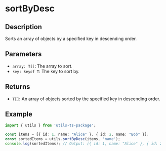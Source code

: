 

# sortByDesc

## Description
Sorts an array of objects by a specified key in descending order.

## Parameters
- `array: T[]`: The array to sort.
- `key: keyof T`: The key to sort by.

## Returns
- `T[]`: An array of objects sorted by the specified key in descending order.

## Example
```typescript
import { utils } from 'utils-ts-package';

const items = [{ id: 1, name: "Alice" }, { id: 2, name: "Bob" }];
const sortedItems = utils.sortByDesc(items, 'name');
console.log(sortedItems); // Output: [{ id: 1, name: "Alice" }, { id: 2, name: "Bob" }]
